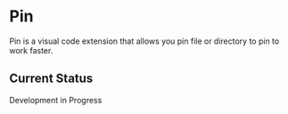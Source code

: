 # Pin 
Pin is a visual code extension that allows you pin file or directory to pin to work faster.


## Current Status
Development in Progress
